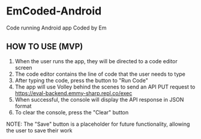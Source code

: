 # EmCoded-Android
Code running Android app Coded by Em

HOW TO USE (MVP)
------------------------------
1. When the user runs the app, they will be directed to a code editor screen
2. The code editor contains the line of code that the user needs to type
3. After typing the code, press the button to "Run Code"
4. The app will use Volley behind the scenes to send an API PUT request to https://eval-backend.emmy-sharp.repl.co/exec
5. When successful, the console will display the API response in JSON format
6. To clear the console, press the "Clear" button

NOTE: The "Save" button is a placeholder for future functionality, allowing the user to save their work
